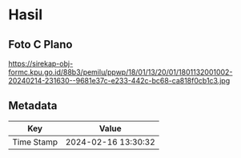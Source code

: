 # Hasil

## Foto C Plano

https://sirekap-obj-formc.kpu.go.id/88b3/pemilu/ppwp/18/01/13/20/01/1801132001002-20240214-231630--9681e37c-e233-442c-bc68-ca818f0cb1c3.jpg


## Metadata

| Key        | Value               |
| ---------- | ------------------- |
| Time Stamp | 2024-02-16 13:30:32 |



